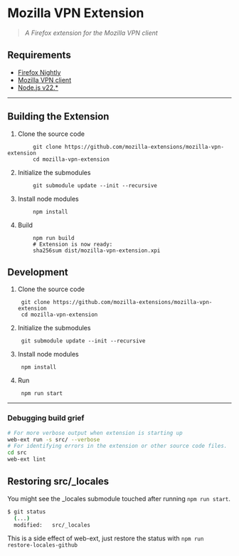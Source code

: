 # Mozilla VPN Extension
>_A Firefox extension for the Mozilla VPN client_

## Requirements

- [Firefox Nightly](https://www.mozilla.org/firefox/channel/desktop/)
- [Mozilla VPN client](https://github.com/mozilla-mobile/mozilla-vpn-client)
- [Node.js v22.*](https://nodejs.org/)

___

## Building the Extension 
1. Clone the source code

```
        git clone https://github.com/mozilla-extensions/mozilla-vpn-extension
        cd mozilla-vpn-extension
```
2. Initialize the submodules
```
        git submodule update --init --recursive
```

3. Install node modules
```
        npm install
```
4. Build
```
        npm run build
        # Extension is now ready:
        sha256sum dist/mozilla-vpn-extension.xpi
```


## Development
1. Clone the source code


        git clone https://github.com/mozilla-extensions/mozilla-vpn-extension
        cd mozilla-vpn-extension

2. Initialize the submodules

        git submodule update --init --recursive


3. Install node modules

        npm install

4. Run

        npm run start

___

### Debugging build grief
```bash
# For more verbose output when extension is starting up
web-ext run -s src/ --verbose
# For identifying errors in the extension or other source code files.
cd src
web-ext lint
```

## Restoring src/_locales
You might see the _locales submodule touched after running `npm run start`. 
```bash
$ git status
  (...)
  modified:   src/_locales

```
This is a side effect of web-ext, just restore the status with `npm run restore-locales-github`
